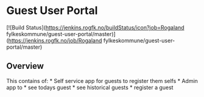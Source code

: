 # Guest User Portal

[![Build Status](https://jenkins.rogfk.no/buildStatus/icon?job=Rogaland fylkeskommune/guest-user-portal/master)](https://jenkins.rogfk.no/job/Rogaland fylkeskommune/guest-user-portal/master)

## Overview
This contains of:
    * Self service app for guests to register them selfs
    * Admin app to
        * see todays guest
        * see historical guests
        * register a guest
